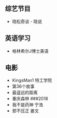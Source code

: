 ## 综艺节目
* 晓松奇谈 - 晓说

## 英语学习
* 格林希尔J博士美语

## 电影
* KingsMan1 特工学院
* 第36个故事
* 最遥远的距离
* 重庆森林
###2018
* 我不是药神 宁浩
* 邪不压正 姜文
